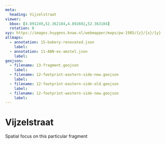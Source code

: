 ```yaml
---
meta:
  heading: Vijzelstraat
viewer:
  bbox: [4.891249,52.362184,4.892602,52.363104]
  rotation: 0
xyz: https://images.huygens.knaw.nl/webmapper/maps/pw-1985/{z}/{x}/{y}.png
allmaps:
  - annotation: 15-bakery-renovated.json
    label:  
  - annotation: 11-ABN-ex-amstel.json
    label:  
geojson: 
  - filename: 13-fragment.geojson
    label:
  - filename: 12-footprint-eastern-side-new.geojson
    label: 
  - filename: 12-footprint-eastern-side-old.geojson
    label: 
  - filename: 12-footprint-western-side-new.geojson
    label: 
---
```

# Vijzelstraat

Spatial focus on this particular fragment